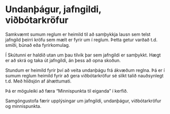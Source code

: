 # Undanþágur, jafngildi, viðbótarkröfur

Samkvæmt sumum reglum er heimild til að samþykkja lausn sem telst jafngild þeirri kröfu sem mælt er fyrir um í reglum.  Þetta getur varðað t.d. smíði, búnað eða fyrirkomulag.

Í Skútunni er haldið utan um þau tilvik þar sem jafngildi er samþykkt. Hægt er að skrá og taka út jafngildi, án þess að opna skoðun. 

Stundum er heimild fyrir því að veita undanþágu frá ákvæðum reglna.  Þá er í sumum reglum heimild fyrir að gera viðbótarkröfur sé slíkt talið nauðsynlegt t.d. Með hliðsjón af áhættumati.   

Þá er möguleiki að færa “Minnispunkta til eiganda” í kerfið. 

Samgöngustofa færir upplýsingar um jafngildi, undanþágur, viðbótarkröfur og minnispunkta.
